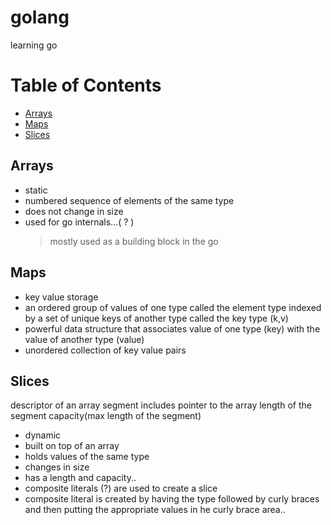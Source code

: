 # golang

learning go

# Table of Contents

- [Arrays](#introduction)
- [Maps](#Maps)
- [Slices](#Slices)

## Arrays

- static
- numbered sequence of elements of the same type
- does not change in size
- used for go internals...( ? )
  > mostly used as a building block in the go

## Maps

- key value storage
- an ordered group of values of one type called the element type indexed by a set of unique keys of another type called the key type (k,v)
- powerful data structure that associates value of one type (key) with the value of another type (value)
- unordered collection of key value pairs

## Slices

descriptor of an array segment
includes pointer to the array
length of the segment
capacity(max length of the segment)

- dynamic
- built on top of an array
- holds values of the same type
- changes in size
- has a length and capacity..
- composite literals (?) are used to create a slice
- composite literal is created by having the type followed by curly braces and then putting the appropriate values in he curly brace area..
